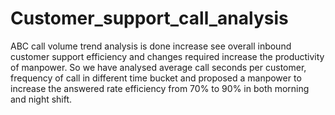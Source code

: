 # Customer_support_call_analysis
ABC call volume trend analysis is done increase see overall inbound customer support efficiency and changes required increase the productivity of manpower.
So we have analysed average call seconds per customer, frequency of call in different time bucket and proposed a manpower to increase the answered rate efficiency from  70% to 90% in both morning and night shift.

